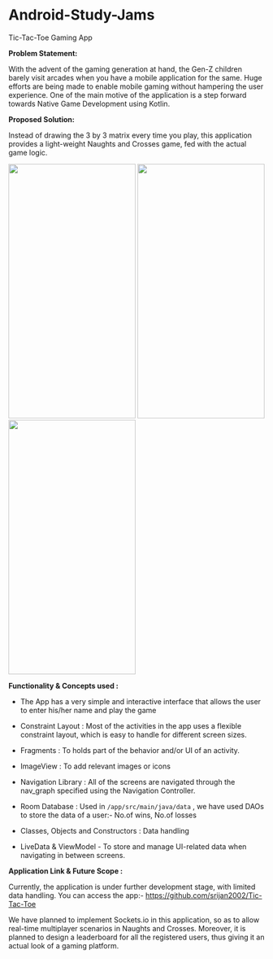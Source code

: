# Android-Study-Jams

Tic-Tac-Toe Gaming App

<b> Problem Statement: </b>

With the advent of the gaming generation  at hand, the Gen-Z children barely visit arcades when you have a mobile application for the same. Huge efforts are being made to enable mobile gaming without hampering the user experience. One of the main motive of the application is a step forward towards Native Game Development using Kotlin.

<b> Proposed Solution: </b>

Instead of drawing the 3 by 3 matrix every time you play, this application provides a light-weight Naughts and Crosses game, fed with the actual game logic. 

<img src="https://user-images.githubusercontent.com/77445478/148654534-b4558ed2-4d50-4476-b122-0ca0daa1fce0.jpg" width="250" height="500">
<img src="https://user-images.githubusercontent.com/77445478/148654572-b688cdcc-a0c7-429c-84a1-688c102f81a3.jpg" width="250" height="500">
<img src="https://user-images.githubusercontent.com/77445478/148654601-5bd5d363-9bfa-4ca1-8fc7-69228c1ff18c.jpg" width="250" height="500">

<b> Functionality & Concepts used : </b>

- The App has a very simple and interactive interface that allows the user to enter his/her name and play the game

- Constraint Layout : Most of the activities in the app uses a flexible constraint layout, which is easy to handle for different screen sizes.

- Fragments : To holds part of the behavior and/or UI of an activity.

- ImageView : To add relevant images or icons

- Navigation Library : All of the screens are navigated through the nav_graph specified using the Navigation Controller.

- Room Database : Used in `/app/src/main/java/data` , we have used DAOs to store the data of a user:- No.of wins, No.of losses

- Classes, Objects and Constructors : Data handling

- LiveData & ViewModel - To store and manage UI-related data when navigating in between screens.


<b> Application Link & Future Scope : </b>

Currently, the application is under further development stage, with limited data handling. You can access the app:- https://github.com/srijan2002/Tic-Tac-Toe

We have planned to implement Sockets.io in this application, so as to allow real-time multiplayer scenarios in Naughts and Crosses. Moreover, it is planned to design a leaderboard for all the registered users, thus giving it an actual look of a gaming platform.
